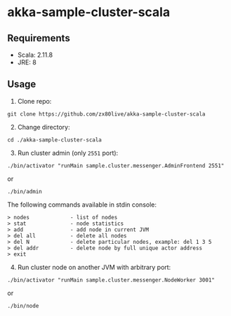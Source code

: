akka-sample-cluster-scala
==============================================================

Requirements
-----------------------------
- Scala: 2.11.8
- JRE:   8


Usage
-----------------------------

1) Clone repo:

`git clone https://github.com/zx80live/akka-sample-cluster-scala`

2) Change directory:

`cd ./akka-sample-cluster-scala`

3) Run cluster admin (only `2551` port):

`./bin/activator "runMain sample.cluster.messenger.AdminFrontend 2551"`

or

`./bin/admin`

The following commands available in stdin console:

    > nodes             - list of nodes
    > stat              - node statistics
    > add               - add node in current JVM
    > del all           - delete all nodes
    > del N             - delete particular nodes, example: del 1 3 5
    > del addr          - delete node by full unique actor address
    > exit


4) Run cluster node on another JVM with arbitrary port:

`./bin/activator "runMain sample.cluster.messenger.NodeWorker 3001"`

or

`./bin/node`